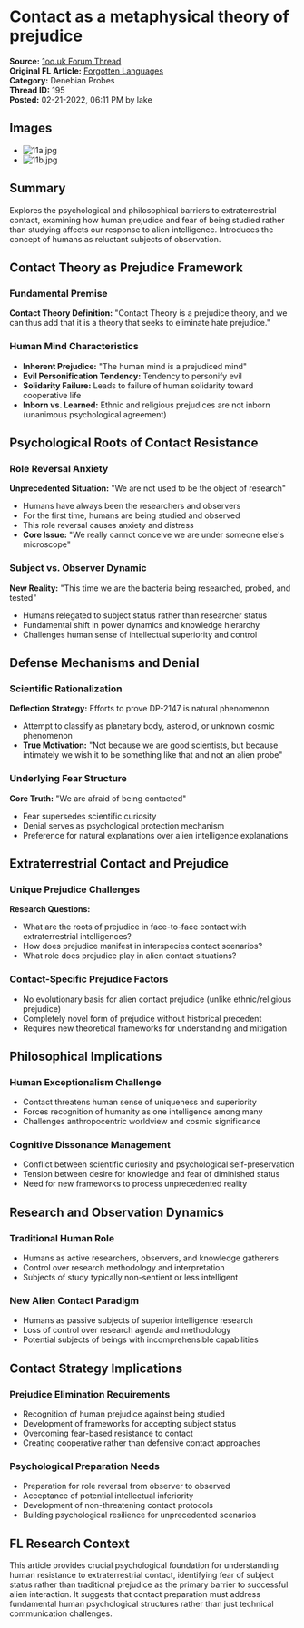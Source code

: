 # Contact as a metaphysical theory of prejudice

**Source:** [1oo.uk Forum Thread](https://1oo.uk/showthread.php?tid=195)  
**Original FL Article:** [Forgotten Languages](https://forgottenlanguages-full.forgottenlanguages.org/2019/03/contact-as-metaphysical-theory-of.html)  
**Category:** Denebian Probes  
**Thread ID:** 195  
**Posted:** 02-21-2022, 06:11 PM by lake  

## Images
- ![11a.jpg](/images/fl-articles/denebian-probes/11a.jpg)
- ![11b.jpg](/images/fl-articles/denebian-probes/11b.jpg)

## Summary
Explores the psychological and philosophical barriers to extraterrestrial contact, examining how human prejudice and fear of being studied rather than studying affects our response to alien intelligence. Introduces the concept of humans as reluctant subjects of observation.

## Contact Theory as Prejudice Framework

### Fundamental Premise
**Contact Theory Definition:** "Contact Theory is a prejudice theory, and we can thus add that it is a theory that seeks to eliminate hate prejudice."

### Human Mind Characteristics
- **Inherent Prejudice:** "The human mind is a prejudiced mind"
- **Evil Personification Tendency:** Tendency to personify evil
- **Solidarity Failure:** Leads to failure of human solidarity toward cooperative life
- **Inborn vs. Learned:** Ethnic and religious prejudices are not inborn (unanimous psychological agreement)

## Psychological Roots of Contact Resistance

### Role Reversal Anxiety
**Unprecedented Situation:** "We are not used to be the object of research"
- Humans have always been the researchers and observers
- For the first time, humans are being studied and observed
- This role reversal causes anxiety and distress
- **Core Issue:** "We really cannot conceive we are under someone else's microscope"

### Subject vs. Observer Dynamic
**New Reality:** "This time we are the bacteria being researched, probed, and tested"
- Humans relegated to subject status rather than researcher status
- Fundamental shift in power dynamics and knowledge hierarchy
- Challenges human sense of intellectual superiority and control

## Defense Mechanisms and Denial

### Scientific Rationalization
**Deflection Strategy:** Efforts to prove DP-2147 is natural phenomenon
- Attempt to classify as planetary body, asteroid, or unknown cosmic phenomenon
- **True Motivation:** "Not because we are good scientists, but because intimately we wish it to be something like that and not an alien probe"

### Underlying Fear Structure
**Core Truth:** "We are afraid of being contacted"
- Fear supersedes scientific curiosity
- Denial serves as psychological protection mechanism
- Preference for natural explanations over alien intelligence explanations

## Extraterrestrial Contact and Prejudice

### Unique Prejudice Challenges
**Research Questions:**
- What are the roots of prejudice in face-to-face contact with extraterrestrial intelligences?
- How does prejudice manifest in interspecies contact scenarios?
- What role does prejudice play in alien contact situations?

### Contact-Specific Prejudice Factors
- No evolutionary basis for alien contact prejudice (unlike ethnic/religious prejudice)
- Completely novel form of prejudice without historical precedent
- Requires new theoretical frameworks for understanding and mitigation

## Philosophical Implications

### Human Exceptionalism Challenge
- Contact threatens human sense of uniqueness and superiority
- Forces recognition of humanity as one intelligence among many
- Challenges anthropocentric worldview and cosmic significance

### Cognitive Dissonance Management
- Conflict between scientific curiosity and psychological self-preservation
- Tension between desire for knowledge and fear of diminished status
- Need for new frameworks to process unprecedented reality

## Research and Observation Dynamics

### Traditional Human Role
- Humans as active researchers, observers, and knowledge gatherers
- Control over research methodology and interpretation
- Subjects of study typically non-sentient or less intelligent

### New Alien Contact Paradigm
- Humans as passive subjects of superior intelligence research
- Loss of control over research agenda and methodology
- Potential subjects of beings with incomprehensible capabilities

## Contact Strategy Implications

### Prejudice Elimination Requirements
- Recognition of human prejudice against being studied
- Development of frameworks for accepting subject status
- Overcoming fear-based resistance to contact
- Creating cooperative rather than defensive contact approaches

### Psychological Preparation Needs
- Preparation for role reversal from observer to observed
- Acceptance of potential intellectual inferiority
- Development of non-threatening contact protocols
- Building psychological resilience for unprecedented scenarios

## FL Research Context
This article provides crucial psychological foundation for understanding human resistance to extraterrestrial contact, identifying fear of subject status rather than traditional prejudice as the primary barrier to successful alien interaction. It suggests that contact preparation must address fundamental human psychological structures rather than just technical communication challenges.
